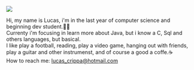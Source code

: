 
 ![](https://c.tenor.com/mGgWY8RkgYMAAAAC/hello-world.gif)


Hi, my name is Lucas, i'm in the last year of computer science and beginning dev student.👨‍💻  <br />
Currenty i'm focusing in learn more about Java, but i know a C, Sql and others languages, but  basical. <br />
I like play a football, reading, play a video game, hanging out with friends, play a guitar and other instrumenst, and of course a good a coffe.☕ <br />
How to reach me: lucas_crippa@hotmail.com
  
